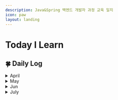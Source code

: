 ```yaml
---
description: Java&Spring 백엔드 개발자 과정 교육 일지
icon: paw
layout: landing
---
```


# Today I Learn

## 🍀 Daily Log

<details>

<summary>April</summary>

📅 2025.04.14 [#id-1-css](publishing/css.md#id-1-css "mention")

📅 2025.04.15 [#id-5](publishing/css.md#id-5 "mention")

📅 2025.04.16 [2.-operation.md](language/javascript/core/2.-operation.md "mention")

📅 2025.04.17 [4.-function.md](language/javascript/core/4.-function.md "mention")

📅 2025.04.18 [8.-array.md](language/javascript/core/8.-array.md "mention")

📅 2025.04.21 [#id-3-node-property](language/javascript/web/1.-dom.md#id-3-node-property "mention")

📅 2025.04.22 [#id-3-event-propagation](language/javascript/web/2.-event.md#id-3-event-propagation "mention")

📅 2025.04.23 [es6](language/javascript/es6/ "mention")

📅 2025.04.24 [1.-literal.md](language/java/literal-and-value/1.-literal.md "mention")

📅 2025.04.28 [#static](language/java/method-and-api.md#static "mention")

📅 2025.04.29 [#id-2-looping](language/java/control-flow.md#id-2-looping "mention")

📅 2025.04.30 [array.md](language/java/array.md "mention")

</details>

<details>

<summary>May</summary>

📅 2025.05.02 [#id-2-encapsulation](language/java/object/class-and-object.md#id-2-encapsulation "mention")

📅 2025.05.07 [#id-6](language/java/object/class-and-object.md#id-6 "mention")

📅 2025.05.08 [object-array.md](language/java/object/object-array.md "mention")

📅 2025.05.09 [polymorphism.md](language/java/oop/polymorphism.md "mention")

📅 2025.05.12 [api](language/java/api/ "mention")

📅 2025.05.14 [#comparator](language/java/collection.md#comparator "mention")

📅 2025.05.15 [io.md](language/java/io.md "mention")

📅 2025.05.16 [mysql](dbms/mysql/ "mention")

📅 2025.05.19 [where.md](dbms/mysql/where.md "mention")

📅 2025.05.20 [subquery.md](dbms/mysql/undefined/subquery.md "mention")

📅 2025.05.21 [java-db.md](api/jdbc/java-db.md "mention")

📅 2025.05.22 [https://github.com/Yeram522/Java-Practice/tree/main/jdbc-crud-practice/src/main/java/com/ohgiraffers](https://github.com/Yeram522/Java-Practice/tree/main/jdbc-crud-practice/src/main/java/com/ohgiraffers)

📅 2025.05.23 [https://github.com/Yeram522/Java-Practice/tree/main/my-batis-crud-practice](https://github.com/Yeram522/Java-Practice/tree/main/my-batis-crud-practice)

📅 2025.05.26 [dyanamic-sql.md](persistance-framework/mybatis/dyanamic-sql.md "mention")

📅 2025.05.27 스터디 프로젝트에 수업 내용을 추가해서 개선함[https://github.com/Yeram522/Java-Practice/commit/56aecbd6c801f3c8a32e0615f03172af8234e61b](https://github.com/Yeram522/Java-Practice/commit/56aecbd6c801f3c8a32e0615f03172af8234e61b)

📅 2025.05.28  [250530.md](etc/250530.md "mention")

📅 2025.05.30 [request.md](servlet/request.md "mention")

</details>

<details>

<summary>Jun</summary>

📅 2025.06.02 [forward-and-redirect.md](servlet/forward-and-redirect.md "mention")

📅 2025.06.03 [spring-core.md](spring-framework/spring-core.md "mention")

📅 2025.06.04 [#id-2.-constructor](spring-framework/spring-core.md#id-2.-constructor "mention")

📅 2025.06.05 [request-mapping.md](spring-boot/request-mapping.md "mention")

📅 2025.06.06 [handler-method.md](spring-boot/handler-method.md "mention")

📅 2025.06.09  Exception Hanlder 실습 [https://github.com/BOA-with-elephant/spring-exception-handler/issues/2](https://github.com/BOA-with-elephant/spring-exception-handler/issues/2)

📅 2025.06.10 Thymeleaf 문법 정리 [https://odlram.tistory.com/entry/Thymeleaf-%EB%AC%B8%EB%B2%95](https://odlram.tistory.com/entry/Thymeleaf-%EB%AC%B8%EB%B2%95)

📅 2025.06.11 어노테이션 비교 정리 [https://odlram.tistory.com/entry/PathVariable-vs-RequestParam-%EC%99%84%EB%B2%BD-%EA%B0%80%EC%9D%B4%EB%93%9C](https://odlram.tistory.com/entry/PathVariable-vs-RequestParam-%EC%99%84%EB%B2%BD-%EA%B0%80%EC%9D%B4%EB%93%9C)

📅 2025.06.13  미니프로젝트 실습 공부 [https://odlram.tistory.com/manage/posts/](https://odlram.tistory.com/manage/posts/)\
📅 2025.06.16 [spring-security.md](spring-security.md "mention")\
📅 2025.06.17  [jpa.md](jpa.md "mention")

📅 2025.06.18 [#id-5.-persistence-context](jpa.md#id-5.-persistence-context "mention")

📅 2025.06.19  [#id-6.-mapping](jpa.md#id-6.-mapping "mention")

📅 2025.06.20 [#id-7.-jpql-java-persistence-query-language](jpa.md#id-7.-jpql-java-persistence-query-language "mention")

📅 2025.06.23 [#id-5.-group-functuon](jpa.md#id-5.-group-functuon "mention")

📅 2025.06.25 [#id-1.-react](etc/react/react.md#id-1.-react "mention")

📅 2025.06.27  [iteration.md](etc/react/iteration.md "mention")

📅 2025.06.30 [async](etc/react/async/ "mention")

</details>

<details>

<summary>July</summary>

📅 2025.07.01  [react-api.md](etc/react/async/react-api.md "mention")

📅 2025.07.02  [route.md](etc/react/route.md "mention")

📅 2025.07.03 [redux.md](etc/react/redux.md "mention")

📅 2025.07.04 [#id-8.-redux-actions](etc/react/redux.md#id-8.-redux-actions "mention")

📅 2025.07.07 \[프로젝트공부정리]\([https://github.com/BOA-with-elephant/Header-backend/wiki/About-DataBase-INDEX](https://github.com/BOA-with-elephant/Header-backend/wiki/About-DataBase-INDEX))

📅 2025.07.09 \[프로젝트공부정리]\([https://velog.io/@damgomgom/%EB%B0%B1%EC%97%94%EB%93%9C-%EC%B4%88%EB%B3%B4%EC%9E%90%EC%9D%98-JPA-%EC%A1%B0%ED%9A%8C-%EC%A0%84%EB%9E%B5-%EC%84%A0%ED%83%9D%EA%B8%B0-Entity-vs-DTO-vs-Interface-Projection](https://velog.io/@damgomgom/%EB%B0%B1%EC%97%94%EB%93%9C-%EC%B4%88%EB%B3%B4%EC%9E%90%EC%9D%98-JPA-%EC%A1%B0%ED%9A%8C-%EC%A0%84%EB%9E%B5-%EC%84%A0%ED%83%9D%EA%B8%B0-Entity-vs-DTO-vs-Interface-Projection))

📅 2025.07.11 \[프로젝트공부정리]\([https://velog.io/@damgomgom/%EC%B2%AB-%EB%B0%B1%EC%97%94%EB%93%9C-%ED%94%84%EB%A1%9C%EC%A0%9D%ED%8A%B8-%EB%8F%84%EC%A0%84%EA%B8%B0-%EB%B3%B5%EC%9E%A1%ED%95%9C-%EC%BF%BC%EB%A6%AC%EC%97%90%EC%84%9C-Pagination%EA%B9%8C%EC%A7%80](https://velog.io/@damgomgom/%EC%B2%AB-%EB%B0%B1%EC%97%94%EB%93%9C-%ED%94%84%EB%A1%9C%EC%A0%9D%ED%8A%B8-%EB%8F%84%EC%A0%84%EA%B8%B0-%EB%B3%B5%EC%9E%A1%ED%95%9C-%EC%BF%BC%EB%A6%AC%EC%97%90%EC%84%9C-Pagination%EA%B9%8C%EC%A7%80))

📅 2025.07.14 \[프로젝트개발일지]\([https://yeram-info.notion.site/COOLSMS-23039eac3dce806db1fffea44a2359e8?pvs=74](https://yeram-info.notion.site/COOLSMS-23039eac3dce806db1fffea44a2359e8?pvs=74))

📅 2025.07.15 \[프로젝트공부정리]\([https://yeram-info.notion.site/WebClient-23039eac3dce80cc8752d87e36386980?source=copy\_link](https://yeram-info.notion.site/WebClient-23039eac3dce80cc8752d87e36386980?source=copy_link))

📅 2025.07.16 \[프로젝트개발일지]\([https://yeram-info.notion.site/Spring-Boot-API-23239eac3dce80a9bde2c9ba3a801c00?source=copy\_link](https://yeram-info.notion.site/Spring-Boot-API-23239eac3dce80a9bde2c9ba3a801c00?source=copy_link))\
📅 2025.07.17 \[프로젝트개발일지]\([https://yeram-info.notion.site/20250717-23339eac3dce80cfada9e57123d08208?pvs=74](https://yeram-info.notion.site/20250717-23339eac3dce80cfada9e57123d08208?pvs=74))

</details>
